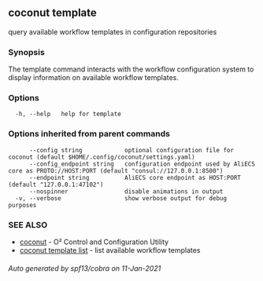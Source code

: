 ## coconut template

query available workflow templates in configuration repositories

### Synopsis

The template command interacts with the workflow configuration system to
display information on available workflow templates.

### Options

```
  -h, --help   help for template
```

### Options inherited from parent commands

```
      --config string            optional configuration file for coconut (default $HOME/.config/coconut/settings.yaml)
      --config_endpoint string   configuration endpoint used by AliECS core as PROTO://HOST:PORT (default "consul://127.0.0.1:8500")
      --endpoint string          AliECS core endpoint as HOST:PORT (default "127.0.0.1:47102")
      --nospinner                disable animations in output
  -v, --verbose                  show verbose output for debug purposes
```

### SEE ALSO

* [coconut](coconut.md)	 - O² Control and Configuration Utility
* [coconut template list](coconut_template_list.md)	 - list available workflow templates

###### Auto generated by spf13/cobra on 11-Jan-2021
